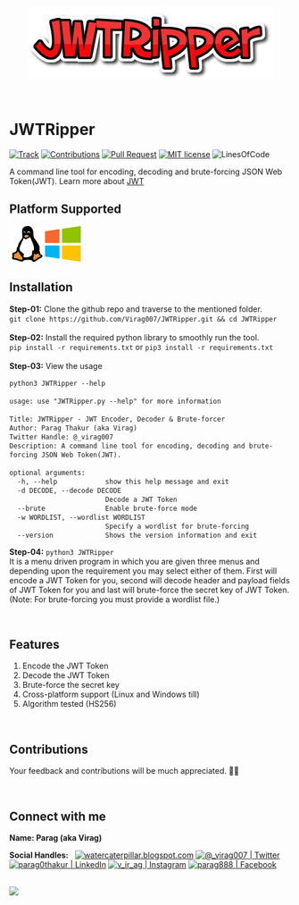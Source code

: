 <p align="center"><img alt="banner" src="https://github.com/Virag007/JWTRipper/blob/main/media/banner.png" /></p>
<br />

# JWTRipper

[![Track](https://img.shields.io/badge/Track-Progress-%23ff4da6)](https://github.com/Virag007/JWTRipper/releases)
[![Contributions](https://img.shields.io/badge/Contributions-Welcome-4DFF4D)](https://github.com/Virag007/JWTRipper/issues)
[![Pull Request](https://img.shields.io/badge/PRs-Welcome-ff471a)](https://github.com/Virag007/JWTRipper/pulls)
[![MIT license](https://img.shields.io/badge/Licence-MIT-ff3399)](https://github.com/Virag007/JWTRipper/blob/main/LICENSE)
![LinesOfCode](https://img.shields.io/badge/Lines%20%20of%20Code%20[LOC]-200%2B-%233390ff)

A command line tool for encoding, decoding and brute-forcing JSON Web Token(JWT). Learn more about <a href="https://jwt.io/introduction/">JWT</a>

## Platform Supported

<img align="left" alt="Linux" width="64px" height="64px" src="https://github.com/Virag007/Performance-Enhancer/blob/main/media/linux.png" />
<img align="left" alt="Linux" width="64px" height="64px" src="https://github.com/Virag007/Performance-Enhancer/blob/main/media/windows.png" />

<br />
<br />
<br />
<br />

## Installation

**Step-01:** Clone the github repo and traverse to the mentioned folder.
<br />
```git clone https://github.com/Virag007/JWTRipper.git && cd JWTRipper```
<br /><br />
**Step-02:** Install the required python library to smoothly run the tool.
<br /> 
```pip install -r requirements.txt``` or ```pip3 install -r requirements.txt```
<br /><br />
**Step-03:** View the usage
<br />
```
python3 JWTRipper --help

usage: use "JWTRipper.py --help" for more information

Title: JWTRipper - JWT Encoder, Decoder & Brute-forcer
Author: Parag Thakur (aka Virag)
Twitter Handle: @_virag007
Description: A command line tool for encoding, decoding and brute-forcing JSON Web Token(JWT).

optional arguments:
  -h, --help            show this help message and exit
  -d DECODE, --decode DECODE
                        Decode a JWT Token
  --brute               Enable brute-force mode
  -w WORDLIST, --wordlist WORDLIST
                        Specify a wordlist for brute-forcing
  --version             Shows the version information and exit

```


**Step-04:** ```python3 JWTRipper```
<br />
It is a menu driven program in which you are given three menus and depending upon the requirement you may select either of them. First will encode a JWT Token for you, second will decode header and payload fields of JWT Token for you and last will brute-force the secret key of JWT Token. (Note: For brute-forcing you must provide a wordlist file.)


<br />

## Features

1. Encode the JWT Token
2. Decode the JWT Token
3. Brute-force the secret key
4. Cross-platform support (Linux and Windows till)
5. Algorithm tested (HS256)

<br />

## Contributions

Your feedback and contributions will be much appreciated. :beers::beers:

<br />

## Connect with me
**Name: Parag (aka Virag)**
<br />

**Social Handles:** &nbsp;
[<img alt="watercaterpillar.blogspot.com" width="22px" src="https://raw.githubusercontent.com/iconic/open-iconic/master/svg/globe.svg" />](https://watercaterpillar.blogspot.com/)
[<img alt="@_virag007 | Twitter" width="22px" src="https://cdn.jsdelivr.net/npm/simple-icons@v3/icons/twitter.svg" />](https://twitter.com/_virag007)
[<img alt="parag0thakur | LinkedIn" width="22px" src="https://cdn.jsdelivr.net/npm/simple-icons@v3/icons/linkedin.svg" />](https://www.linkedin.com/in/parag0thakur/)
[<img alt="v_ir_ag | Instagram" width="22px" src="https://cdn.jsdelivr.net/npm/simple-icons@v3/icons/instagram.svg" />](https://www.instagram.com/v_ir_ag/)
[<img alt="parag888 | Facebook" width="22px" src="https://cdn.jsdelivr.net/npm/simple-icons@v3/icons/facebook.svg" />](https://www.facebook.com/parag888)

<br />
<img src="http://ForTheBadge.com/images/badges/made-with-python.svg" />
